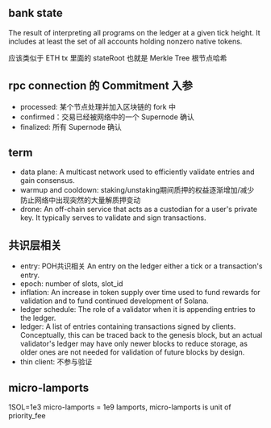 ## bank state
The result of interpreting all programs on the ledger at a given tick height. It includes at least the set of all accounts holding nonzero native tokens.

应该类似于 ETH tx 里面的 stateRoot 也就是 Merkle Tree 根节点哈希

## rpc connection 的 Commitment 入参
- processed: 某个节点处理并加入区块链的 fork 中
- confirmed：交易已经被网络中的一个 Supernode 确认
- finalized: 所有 Supernode 确认

## term
- data plane: A multicast network used to efficiently validate entries and gain consensus.
- warmup and cooldown: staking/unstaking期间质押的权益逐渐增加/减少 防止网络中出现突然的大量解质押变动
- drone: An off-chain service that acts as a custodian for a user's private key. It typically serves to validate and sign transactions.

## 共识层相关
- entry: POH共识相关 An entry on the ledger either a tick or a transaction's entry.
- epoch: number of slots, slot_id
- inflation: An increase in token supply over time used to fund rewards for validation and to fund continued development of Solana.
- ledger schedule: The role of a validator when it is appending entries to the ledger.
- ledger: A list of entries containing transactions signed by clients. Conceptually, this can be traced back to the genesis block, but an actual validator's ledger may have only newer blocks to reduce storage, as older ones are not needed for validation of future blocks by design.
- thin client: 不参与验证

## micro-lamports

1SOL=1e3 micro-lamports = 1e9 lamports, micro-lamports is unit of priority_fee

